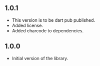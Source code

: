 ## 1.0.1

- This version is to be dart pub published.
- Added license.
- Added charcode to dependencies.

## 1.0.0

- Initial version of the library.
